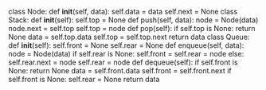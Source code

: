 class Node:
    def __init__(self, data):
        self.data = data
        self.next = None
class Stack:
    def __init__(self):
        self.top = None
    def push(self, data):
        node = Node(data)
        node.next = self.top
        self.top = node
    def pop(self):
        if self.top is None:
            return None
        data = self.top.data
        self.top = self.top.next
        return data
class Queue:
    def __init__(self):
        self.front = None
        self.rear = None
    def enqueue(self, data):
        node = Node(data)
        if self.rear is None:
            self.front = self.rear = node
        else:
            self.rear.next = node
            self.rear = node
    def dequeue(self):
        if self.front is None:
            return None
        data = self.front.data
        self.front = self.front.next
        if self.front is None:
            self.rear = None
        return data
